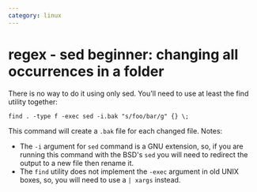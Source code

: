 ```yaml
---
category: linux
---
```

# regex - sed beginner: changing all occurrences in a folder

There is no way to do it using only sed. You'll need to use at least the find utility together:
```
find . -type f -exec sed -i.bak "s/foo/bar/g" {} \;
```
This command will create a `.bak` file for each changed file.
Notes:

* The `-i` argument for `sed` command is a GNU extension, so, if you are running this command with the BSD's `sed` you will need to redirect the output to a new file then rename it.
* The `find` utility does not implement the `-exec` argument in old UNIX boxes, so, you will need to use a `| xargs` instead.
